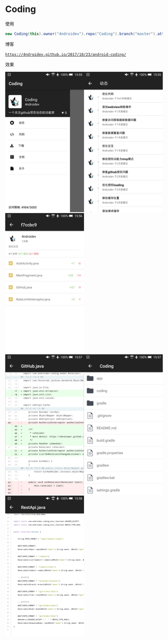 # Coding

使用

```java
new Coding(this).owner("4ndroidev").repo("Coding").branch("master").attach(R.id.coding);
```

博客


[`https://4ndroidev.github.io/2017/10/23/android-coding/`](https://4ndroidev.github.io/2017/10/23/android-coding/)


效果

<img src=https://github.com/4ndroidev/Coding/blob/master/screenshot/main.png width=252 height=448></img><img src=https://github.com/4ndroidev/Coding/blob/master/screenshot/commits.png width=252 height=448></img><img src=https://github.com/4ndroidev/Coding/blob/master/screenshot/commit.png width=252 height=448></img>
<img src=https://github.com/4ndroidev/Coding/blob/master/screenshot/diff.png width=252 height=448></img><img src=https://github.com/4ndroidev/Coding/blob/master/screenshot/tree.png width=252 height=448></img><img src=https://github.com/4ndroidev/Coding/blob/master/screenshot/code.png width=252 height=448></img>